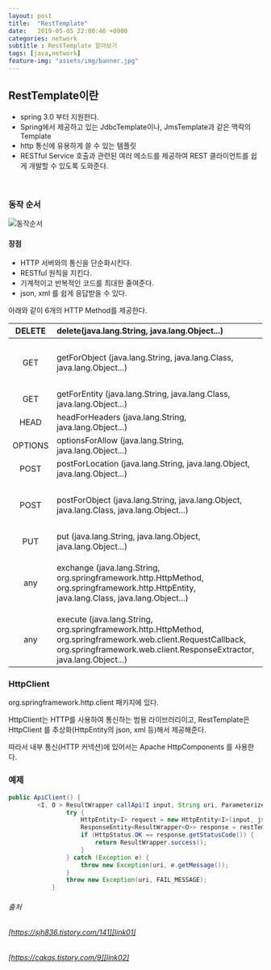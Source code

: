 ```yaml
---
layout: post
title:  "RestTemplate"
date:   2019-05-05 22:00:46 +0900
categories: network
subtitle : RestTemplate 알아보기
tags: [java,network]
feature-img: "assets/img/banner.jpg"
---
```

## RestTemplate이란

* spring 3.0 부터 지원한다. 
* Spring에서 제공하고 있는 JdbcTemplate이나, JmsTemplate과 같은 맥락의 Template
* http 통신에 유용하게 쓸 수 있는 템플릿
* RESTful Service 호출과 관련된 여러 메소드를 제공하여 REST 클라이언트를 쉽게 개발할 수 있도록 도와준다.

<br>

### 동작 순서

![동작순서](/assets/images/post/190505/(1).png) 

#### 장점

* HTTP 서버와의 통신을 단순화시킨다.
* RESTful 원칙을 지킨다.
* 기계적이고 반복적인 코드를 최대한 줄여준다.
* json, xml 를 쉽게 응답받을 수 있다. 

아래와 같이 6개의 HTTP Method를 제공한다.

| DELETE | delete(java.lang.String, java.lang.Object...) | |
|:--------:|:--------|:--------|
| GET |  getForObject (java.lang.String, java.lang.Class, java.lang.Object...) | get 요청을 보내고 ResponseEntity로 반환받음 |
| GET | getForEntity (java.lang.String, java.lang.Class, java.lang.Object...) |  |
| HEAD |  headForHeaders (java.lang.String, java.lang.Object...) |  |
| OPTIONS | optionsForAllow (java.lang.String, java.lang.Object...) |  |
| POST | postForLocation (java.lang.String, java.lang.Object, java.lang.Object...) |  |
| POST | postForObject (java.lang.String, java.lang.Object, java.lang.Class, java.lang.Object...) | post 요청을 보내고 ResponseEntity로 반환받음 |
| PUT | put (java.lang.String, java.lang.Object, java.lang.Object...) |  |
| any | exchange (java.lang.String, org.springframework.http.HttpMethod, org.springframework.http.HttpEntity, java.lang.Class, java.lang.Object...) | 헤더세팅해서 HTTP Method로 요청보내고 ResponseEntity로 반환받음 |
| any | execute (java.lang.String, org.springframework.http.HttpMethod, org.springframework.web.client.RequestCallback, org.springframework.web.client.ResponseExtractor, java.lang.Object...) |  |

### HttpClient

org.springframework.http.client 패키지에 있다. 

HttpClient는 HTTP를 사용하여 통신하는 범용 라이브러리이고, RestTemplate은 HttpClient 를 추상화(HttpEntity의 json, xml 등)해서 제공해준다. 

따라서 내부 통신(HTTP 커넥션)에 있어서는 Apache HttpComponents 를 사용한다. 


### 예제

```java
public ApiClient() {     
        <I, O > ResultWrapper callApi(I input, String uri, ParameterizedTypeReference < ResultWrapper < O >> outputType) {
                try {
                    HttpEntity<I> request = new HttpEntity<I>(input, jsonHeaders);         
                    ResponseEntity<ResultWrapper<O>> response = restTemplate.exchange(membershipUrl + uri, method, request, outputType);
                    if (HttpStatus.OK == response.getStatusCode()) {
                        return ResultWrapper.success();
                    }
                } catch (Exception e) {
                    throw new Exception(uri, e.getMessage());
                }
                throw new Exception(uri, FAIL_MESSAGE);
            }
```

###### 출처 <br/>
###### [https://sjh836.tistory.com/141][link01] <br/>
###### [https://cakas.tistory.com/9][link02]


[link01]: https://sjh836.tistory.com/141
[link02]: https://cakas.tistory.com/9

<br>

